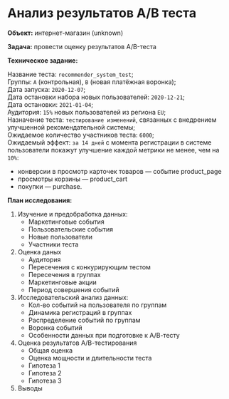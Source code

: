 # Анализ результатов А/В теста
**Объект:** интернет-магазин (unknown)

**Задача:** провести оценку результатов A/B-теста
    
**Техническое задание:**

Название теста: `recommender_system_test`;\
Группы: `А` (контрольная), `B` (новая платёжная воронка);\
Дата запуска: `2020-12-07`;\
Дата остановки набора новых пользователей: `2020-12-21`;\
Дата остановки: `2021-01-04`;\
Аудитория: `15%` новых пользователей из региона `EU`;\
Назначение теста: `тестирование изменений`, связанных с внедрением улучшенной рекомендательной системы;\
Ожидаемое количество участников теста: `6000`;\
Ожидаемый эффект: `за 14 дней` с момента регистрации в системе\
пользователи покажут улучшение каждой метрики не менее, чем на `10%`:
* конверсии в просмотр карточек товаров — событие product_page
* просмотры корзины — product_cart
* покупки — purchase.

**План исследования:**
1. Изучение и предобработка данных:
    * Маркетинговые события
    * Пользовательские события
    * Новые пользователи
    * Участники теста
2. Оценка даных
    * Аудитория
    * Пересечения с конкурирующим тестом
    * Пересечения в группах
    * Маркетинговые акции
    * Период совершения событий
3. Исследовательский анализ данных:
    * Кол-во событий на пользователя по группам
    * Динамика регистраций в группах
    * Распределение событий по группам
    * Воронка событий
    * Особенности данных при подготовке к А/В-тесту
4. Оценка результатов А/В-тестирования
    * Общая оценка
    * Оценка мощности и длительности теста
    * Гипотеза 1
    * Гипотеза 2
    * Гипотеза 3
5. Выводы
